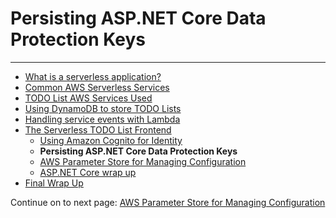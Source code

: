 # Persisting ASP.NET Core Data Protection Keys

<!-- Generated Navigation -->
---

* [What is a serverless application?](../WhatIsServerless.md)
* [Common AWS Serverless Services](../CommonServerlessServices.md)
* [TODO List AWS Services Used](../TODOListServices.md)
* [Using DynamoDB to store TODO Lists](../DynamoDBModule/WhatIsDynamoDB.md)
* [Handling service events with Lambda](../StreamProcessing/ServiceEvents.md)
* [The Serverless TODO List Frontend](../ASP.NETCoreFrontend/TheFrontend.md)
  * [Using Amazon Cognito for Identity](../ASP.NETCoreFrontend/WebIdentity.md)
  * **Persisting ASP.NET Core Data Protection Keys**
  * [AWS Parameter Store for Managing Configuration](../ASP.NETCoreFrontend/ParameterStoreConfigurationProvider.md)
  * [ASP.NET Core wrap up](../ASP.NETCoreFrontend/FrontendWrapup.md)
* [Final Wrap Up](../FinalWrapup.md)

Continue on to next page: [AWS Parameter Store for Managing Configuration](../ASP.NETCoreFrontend/ParameterStoreConfigurationProvider.md)

